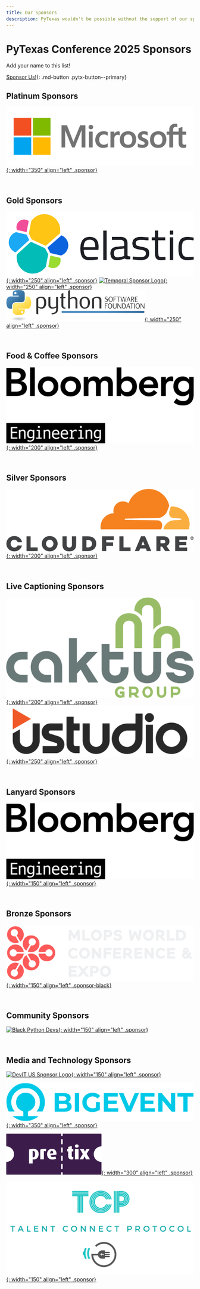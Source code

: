 ```yaml
---
title: Our Sponsors
description: PyTexas wouldn't be possible without the support of our sponsors. Be sure to check them out!
---
```

# PyTexas Conference 2025 Sponsors

Add your name to this list!

[Sponsor Us!](sponsor-us.md){: .md-button .pytx-button--primary}

## Platinum Sponsors

[![Microsoft Sponsor Logo](../assets/images/sponsors/microsoft.png){: width="350" align="left" .sponsor}](https://www.microsoft.com/en-us/)

<br clear=all>

## Gold Sponsors

[![Elastic Sponsor Logo](../assets/images/sponsors/elastic.png){: width="250" align="left" .sponsor}](https://www.elastic.co/)
[![Temporal Sponsor Logo](../assets/images/sponsors/temporal.png){: width="250" align="left" .sponsor}](https://www.temporal.io/)
[![Python Software Foundatin Logo](../assets/images/sponsors/psf.png/){: width="250" align="left" .sponsor}](https://www.python.org/)

<br clear=all>

## Food & Coffee Sponsors

[![Bloomberg Engineering Logo](../assets/images/sponsors/bloomberg.png){: width="200" align="left" .sponsor}](https://www.bloomberg.com/company/values/tech-at-bloomberg/)

<br clear=all>

## Silver Sponsors

[![Elastic Sponsor Logo](../assets/images/sponsors/cloudflare.png){: width="200" align="left" .sponsor}](https://www.cloudflare.com/)

<br clear=all>

## Live Captioning Sponsors

[![Caktus Group Logo](../assets/images/sponsors/caktus.png){: width="200" align="left" .sponsor}](https://www.caktusgroup.com/)
[![uStudio Group Logo](../assets/images/sponsors/ustudio.png){: width="250" align="left" .sponsor}](https://ustudio.com/)

<br clear=all>


## Lanyard Sponsors

[![Bloomberg Engineering Logo](../assets/images/sponsors/bloomberg.png){: width="150" align="left" .sponsor}](https://www.bloomberg.com/company/values/tech-at-bloomberg/)

<br clear=all>

## Bronze Sponsors

[![MLOps World Conference Devs](../assets/images/sponsors/mlops.png){: width="150" align="left" .sponsor-black}](https://mlopsworld.com/)

<br clear=all>

## Community Sponsors

[![Black Python Devs](../assets/images/sponsors/black_python_devs.svg){: width="150" align="left" .sponsor}](https://blackpythondevs.github.io/)

<br clear=all>

## Media and Technology Sponsors

[![DevIT US Sponsor Logo](../assets/images/sponsors/devitus-square2.png){: width="150" align="left" .sponsor}](https://devitjobs.com/jobs/python/all/all)

[![Big Event Sponsor Logo](../assets/images/sponsors/big-event.png){: width="350" align="left" .sponsor}](https://bigevent.io/)


[![Pretix Sponsor Logo](../assets/images/sponsors/pretix.svg){: width="300" align="left" .sponsor}](https://pretix.eu/)

[![TCP Sponsor Logo](../assets/images/sponsors/tcp.png){: width="150" align="left" .sponsor}](https://www.talentconnectprotocol.com)
